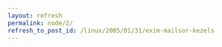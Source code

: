 ```yaml
---
layout: refresh
permalink: node/2/
refresh_to_post_id: /linux/2005/01/31/exim-mailsor-kezels
---
```


